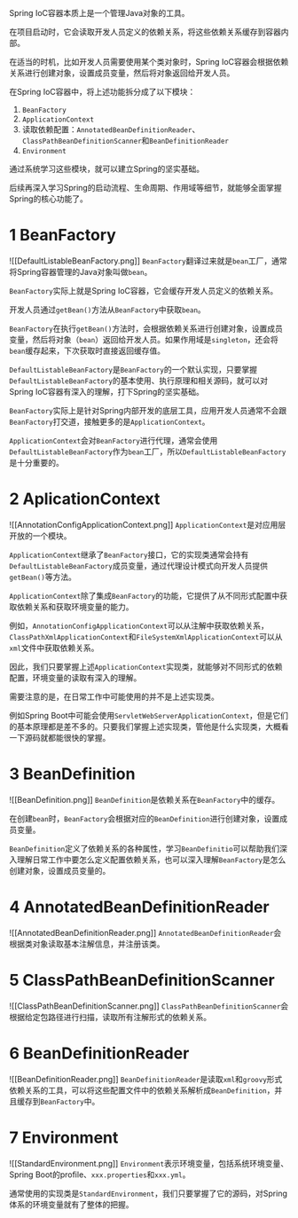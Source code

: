 Spring IoC容器本质上是一个管理Java对象的工具。

在项目启动时，它会读取开发人员定义的依赖关系，将这些依赖关系缓存到容器内部。

在适当的时机，比如开发人员需要使用某个类对象时，Spring IoC容器会根据依赖关系进行创建对象，设置成员变量，然后将对象返回给开发人员。

在Spring IoC容器中，将上述功能拆分成了以下模块：
1. `BeanFactory`
2. `ApplicationContext`
4. 读取依赖配置：`AnnotatedBeanDefinitionReader`、`ClassPathBeanDefinitionScanner`和`BeanDefinitionReader`
5. `Environment`

通过系统学习这些模块，就可以建立Spring的坚实基础。

后续再深入学习Spring的启动流程、生命周期、作用域等细节，就能够全面掌握Spring的核心功能了。

# 1 BeanFactory
![[DefaultListableBeanFactory.png]]
`BeanFactory`翻译过来就是`bean`工厂，通常将Spring容器管理的Java对象叫做`bean`。

`BeanFactory`实际上就是Spring IoC容器，它会缓存开发人员定义的依赖关系。

开发人员通过`getBean()`方法从`BeanFactory`中获取`bean`。

`BeanFactory`在执行`getBean()`方法时，会根据依赖关系进行创建对象，设置成员变量，然后将对象（`bean`）返回给开发人员。如果作用域是`singleton`，还会将`bean`缓存起来，下次获取时直接返回缓存值。

`DefaultListableBeanFactory`是`BeanFactory`的一个默认实现，只要掌握`DefaultListableBeanFactory`的基本使用、执行原理和相关源码，就可以对Spring IoC容器有深入的理解，打下Spring的坚实基础。

`BeanFactory`实际上是针对Spring内部开发的底层工具，应用开发人员通常不会跟`BeanFactory`打交道，接触更多的是`ApplicationContext`。

`ApplicationContext`会对`BeanFactory`进行代理，通常会使用`DefaultListableBeanFactory`作为`bean`工厂，所以`DefaultListableBeanFactory`是十分重要的。

# 2 AplicationContext
![[AnnotationConfigApplicationContext.png]]
`ApplicationContext`是对应用层开放的一个模块。

`ApplicationContext`继承了`BeanFactory`接口，它的实现类通常会持有`DefaultListableBeanFactory`成员变量，通过代理设计模式向开发人员提供`getBean()`等方法。

`ApplicationContext`除了集成`BeanFactory`的功能，它提供了从不同形式配置中获取依赖关系和获取环境变量的能力。

例如，`AnnotationConfigApplicationContext`可以从注解中获取依赖关系，`ClassPathXmlApplicationContext`和`FileSystemXmlApplicationContext`可以从`xml`文件中获取依赖关系。

因此，我们只要掌握上述`ApplicationContext`实现类，就能够对不同形式的依赖配置，环境变量的读取有深入的理解。

需要注意的是，在日常工作中可能使用的并不是上述实现类。

例如Spring Boot中可能会使用`ServletWebServerApplicationContext`，但是它们的基本原理都是差不多的。只要我们掌握上述实现类，管他是什么实现类，大概看一下源码就都能很快的掌握。

# 3 BeanDefinition
![[BeanDefinition.png]]
`BeanDefinition`是依赖关系在`BeanFactory`中的缓存。

在创建`bean`时，`BeanFactory`会根据对应的`BeanDefinition`进行创建对象，设置成员变量。

`BeanDefinition`定义了依赖关系的各种属性，学习`BeanDefinitio`可以帮助我们深入理解日常工作中要怎么定义配置依赖关系，也可以深入理解`BeanFactory`是怎么创建对象，设置成员变量的。

# 4 AnnotatedBeanDefinitionReader
![[AnnotatedBeanDefinitionReader.png]]
`AnnotatedBeanDefinitionReader`会根据类对象读取基本注解信息，并注册该类。

# 5 ClassPathBeanDefinitionScanner
![[ClassPathBeanDefinitionScanner.png]]
`ClassPathBeanDefinitionScanner`会根据给定包路径进行扫描，读取所有注解形式的依赖关系。

# 6 BeanDefinitionReader
![[BeanDefinitionReader.png]]
`BeanDefinitionReader`是读取`xml`和`groovy`形式依赖关系的工具，可以将这些配置文件中的依赖关系解析成`BeanDefinition`，并且缓存到`BeanFactory`中。

# 7 Environment
![[StandardEnvironment.png]]
`Environment`表示环境变量，包括系统环境变量、Spring Boot的profile、`xxx.properties`和`xxx.yml`。

通常使用的实现类是`StandardEnvironment`，我们只要掌握了它的源码，对Spring体系的环境变量就有了整体的把握。